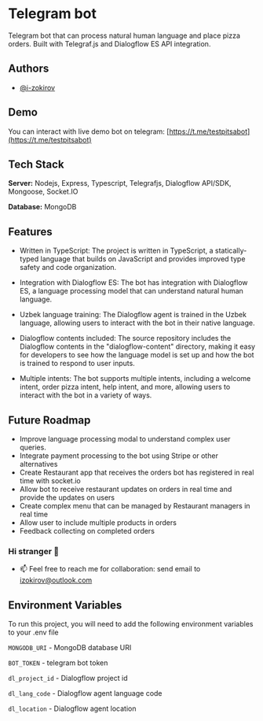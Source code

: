 # Telegram bot

Telegram bot that can process natural human language and place pizza orders. Built with Telegraf.js and Dialogflow ES API integration.

## Authors

-   [@i-zokirov](https://github.com/i-zokirov)

## Demo

You can interact with live demo bot on telegram: [https://t.me/testpitsabot](https://t.me/testpitsabot)

## Tech Stack

**Server:** Nodejs, Express, Typescript, Telegrafjs, Dialogflow API/SDK, Mongoose, Socket.IO

**Database:** MongoDB

## Features

-   Written in TypeScript: The project is written in TypeScript, a statically-typed language that builds on JavaScript and provides improved type safety and code organization.

-   Integration with Dialogflow ES: The bot has integration with Dialogflow ES, a language processing model that can understand natural human language.

-   Uzbek language training: The Dialogflow agent is trained in the Uzbek language, allowing users to interact with the bot in their native language.

-   Dialogflow contents included: The source repository includes the Dialogflow contents in the "dialogflow-content" directory, making it easy for developers to see how the language model is set up and how the bot is trained to respond to user inputs.

-   Multiple intents: The bot supports multiple intents, including a welcome intent, order pizza intent, help intent, and more, allowing users to interact with the bot in a variety of ways.

## Future Roadmap

-   Improve language processing modal to understand complex user queries.
-   Integrate payment processing to the bot using Stripe or other alternatives
-   Create Restaurant app that receives the orders bot has registered in real time with socket.io
-   Allow bot to receive restaurant updates on orders in real time and provide the updates on users
-   Create complex menu that can be managed by Restaurant managers in real time
-   Allow user to include multiple products in orders
-   Feedback collecting on completed orders

### Hi stranger 👋

-   📫 Feel free to reach me for collaboration: send email to izokirov@outlook.com

## Environment Variables

To run this project, you will need to add the following environment variables to your .env file

`MONGODB_URI` - MongoDB database URI

`BOT_TOKEN` - telegram bot token

`dl_project_id` - Dialogflow project id

`dl_lang_code` - Dialogflow agent language code

`dl_location` - Dialogflow agent location
